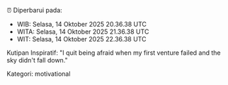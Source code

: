 ⏰ Diperbarui pada:
- WIB: Selasa, 14 Oktober 2025 20.36.38 UTC
- WITA: Selasa, 14 Oktober 2025 21.36.38 UTC
- WIT: Selasa, 14 Oktober 2025 22.36.38 UTC

Kutipan Inspiratif:
"I quit being afraid when my first venture failed and the sky didn't fall down."


Kategori: motivational

